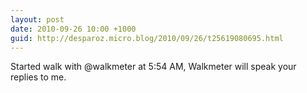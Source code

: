 ```yaml
---
layout: post
date: 2010-09-26 10:00 +1000
guid: http://desparoz.micro.blog/2010/09/26/t25619080695.html
---
```

Started walk with @walkmeter at 5:54 AM, Walkmeter will speak your replies to me.
